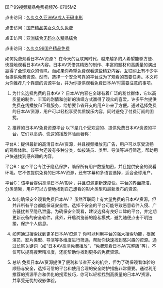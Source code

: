 
国产99视频精品免费视频76-0705MZ

点击访问：<a href="https://heiliaoe8ajia.pages.dev">久久久久亚洲AV成人无码电影</a>

点击访问：<a href="https://heiliaoxqkkct.pages.dev">国产精品美女久久久免费</a>

点击访问：<a href="https://heiliaoxwd5i8.pages.dev">亚洲综合无码久久精品综合</a>

点击访问：<a href="https://heiliaowt0d7p.pages.dev">久久久99国产精品免费</a>




如何免费观看日本AV资源？
在今天的互联网时代，越来越多的人希望能够方便、快捷地观看日本AV内容。日本AV凭借其精致的制作、丰富的题材和高质量的演出赢得了全球观众的青睐。而如果你希望免费观看这些精彩内容，互联网上有不少平台提供免费资源。然而，选择一个安全可靠的平台成为了观看的首要任务。本文将为你推荐几个靠谱的资源平台，并为你提供观看免费日本AV时需要注意的事项。

1. 为什么选择免费的日本AV？
日本AV内容在全球有着广泛的粉丝群体，它以高质量的制作、丰富的剧情和创新的演绎方式赢得了观众的喜爱。许多平台提供免费在线播放和下载服务，给想要节省开支的用户带来了方便。通过选择免费的日本AV资源，用户可以轻松享受优质娱乐内容，同时避免了付费订阅的困扰。

2. 推荐的日本AV免费资源平台
以下是几个受欢迎的、提供免费日本AV资源的平台，它们以高清、快速的播放体验而著称：

平台A：提供最新的高清日本AV资源，并且视频播放无广告，用户可以享受流畅的观看体验。该平台还设有多种分类，如按演员、类型、导演等进行筛选，帮助用户快速找到感兴趣的内容。

平台B：这个平台专注于隐私保护，确保所有用户数据加密，并且提供安全的观看环境。它不仅提供免费的日本AV资源，还有字幕和多语言选择，适合全球用户。

平台C：该平台提供高清日本AV影片，并且资源更新速度快。平台的界面简洁，分类清晰，用户可以方便地找到自己想看的影片类型和最新发布的资源。

3. 如何确保安全观看免费日本AV？
虽然互联网上有大量免费的日本AV资源，但并非所有平台都能保证安全性。选择不安全的平台可能导致恶意软件入侵、广告骚扰甚至隐私泄露。为确保安全观看，建议选择有良好口碑的平台，并定期更新设备的安全软件。此外，开启浏览器的隐私模式，避免随便点击不明链接，保护个人信息。

4. 如何通过搜索找到更多日本AV资源？
你可以利用平台的强大搜索功能，根据演员、影片类型、导演等多维度进行筛选，帮助你快速找到感兴趣的资源。通过长尾关键词（如“日本AV高清免费播放”，“免费观看日本AV完整版”等），不仅可以提高搜索精准度，还能帮助你找到更多的免费资源。

5. 总结
免费日本AV资源提供了便利和节省开支的机会，但为了确保观看体验的顺畅与安全，选择可信的平台和使用合理的安全防护措施非常重要。通过利用推荐的资源平台和优化的搜索技巧，你可以轻松找到高质量的日本AV资源，并享受无忧的观影体验。






<span style="display:none;">[Canonical link](  ）</span>
